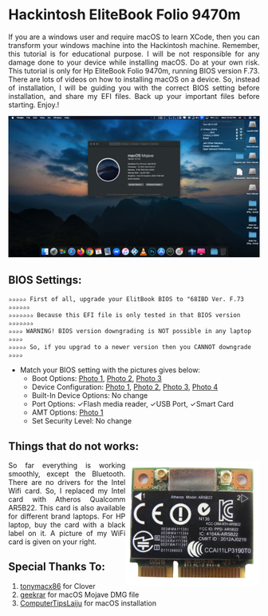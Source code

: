 # Hackintosh EliteBook Folio 9470m
<p align="justify" > 
If you are a windows user and require macOS to learn XCode, then you can transform your windows machine into the Hackintosh machine. Remember, this tutorial is for educational purpose. I will be not responsible for any damage done to your device while installing macOS. Do at your own risk. This tutorial is only for Hp EliteBook Folio 9470m, running BIOS version F.73.
<br>There are lots of videos on how to installing macOS on a device. So, instead of installation, I will be guiding you with the correct BIOS setting before installation, and share my EFI files. Back up your important files before starting. Enjoy.!
</p>
<p align="center"><img src="images/screen_shot.png"></p>


## BIOS Settings:
  ```
  ✰✰✰✰✰ First of all, upgrade your ElitBook BIOS to "68IBD Ver. F.73 ✰✰✰✰✰✰
  ✰✰✰✰✰✰✰ Because this EFI file is only tested in that BIOS version ✰✰✰✰✰✰✰
  ✰✰✰✰ WARNING! BIOS version downgrading is NOT possible in any laptop ✰✰✰✰
  ✰✰✰✰✰ So, if you upgrad to a newer version then you CANNOT downgrade ✰✰✰✰
  ```
  
- Match your BIOS setting with the pictures gives below:
  - Boot Options: [Photo 1](https://github.com/md-siam/Hackintosh_EliteBook_Folio_9470m/blob/master/images/Boot_Options/IMG_1393.JPG), [Photo 2](https://github.com/md-siam/Hackintosh_EliteBook_Folio_9470m/blob/master/images/Boot_Options/IMG_1394.JPG), [Photo 3](https://github.com/md-siam/Hackintosh_EliteBook_Folio_9470m/blob/master/images/Boot_Options/IMG_1395.JPG)
  - Device Configuration: [Photo 1](https://github.com/md-siam/Hackintosh_EliteBook_Folio_9470m/blob/master/images/Device_Configurations/IMG_1396.JPG), [Photo 2](https://github.com/md-siam/Hackintosh_EliteBook_Folio_9470m/blob/master/images/Device_Configurations/IMG_1397.JPG), [Photo 3](https://github.com/md-siam/Hackintosh_EliteBook_Folio_9470m/blob/master/images/Device_Configurations/IMG_1398.JPG), [Photo 4](https://github.com/md-siam/Hackintosh_EliteBook_Folio_9470m/blob/master/images/Device_Configurations/IMG_1399.JPG)
  - Built-In Device Options: No change
  - Port Options: ✓Flash media reader, ✓USB Port, ✓Smart Card
  - AMT Options: [Photo 1](https://github.com/md-siam/Hackintosh_EliteBook_Folio_9470m/blob/master/images/AMT_Options/IMG_1401.JPG)
  - Set Security Level: No change

## Things that do not works:
<img align="right" src="images/IMG_1404.png" height="250">
<p align="justify" >
So far everything is working smoothly, except the Bluetooth. There are no drivers for the Intel Wifi card. So, I replaced my Intel card with Atheros Qualcomm AR5B22. This card is also available for different brand laptops. For HP laptop, buy the card with a black label on it. A picture of my WiFi card is given on your right.
</p>

## Special Thanks To:
1. [tonymacx86](https://www.tonymacx86.com) for Clover
2. [geekrar](https://www.geekrar.com) for macOS Mojave DMG file
3. [ComputerTipsLaiju](https://www.youtube.com/watch?v=57aA8e9YQSg&t=66s) for macOS installation
